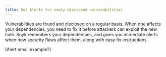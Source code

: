 ```yaml
---
title: Get Alerts for newly disclosed vulnerabilities
---
```


Vulnerabilities are found and disclosed on a regular basis. When one affects your dependencies, you need to fix it before attackers can exploit the new hole. Snyk remembers your dependencies, and gives you immediate alerts when new security flaws affect them, along with easy fix instructions.

[Alert email example?]
